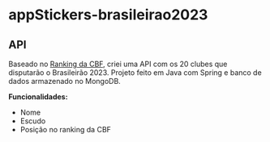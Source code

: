 # appStickers-brasileirao2023

## API

Baseado no [Ranking da CBF](https://www.rankingcbf.com/), criei uma API com os 20 clubes que disputarão o Brasileirão 2023. Projeto feito em Java com Spring e banco de dados armazenado no MongoDB.

**Funcionalidades:**

- Nome
- Escudo
- Posição no ranking da CBF

